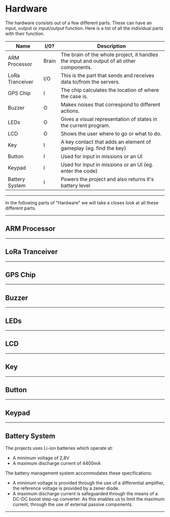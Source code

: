 # Hardware

The hardware consists out of a few different parts. These can have an input, output or input/output function. Here is a list of all the individual parts with their function.

|       Name       | I/0? |                  Description                  |
|------------------|------|-----------------------------------------------|  
| ARM Processor    |Brain| The brain of the whole project, it handles the input and output of all other components.|
| LoRa Tranceiver  | I/O  | This is the part that sends and receives data to/from the servers. |
| GPS Chip | I | The chip calculates the location of where the case is. |
| Buzzer| O | Makes noises that correspond to different actions. |
| LEDs | O | Gives a visual representation of states in the current program. |
| LCD  | O | Shows the user where to go or what to do. |
| Key | I | A key contact that adds an element of gameplay (eg. find the key) |
| Button | I | Used for input in missions or an UI |
| Keypad | I | Used for input in missions or an UI (eg. enter the code)|
|Battery System | I | Powers the project and also returns it's battery level |

***

In the following parts of "Hardware" we will take a closes look at all these different parts.
***

## ARM Processor

***

## LoRa Tranceiver

***

## GPS Chip

***

## Buzzer

***

## LEDs

***

## LCD

***

## Key

***

## Button

***

## Keypad

***
## Battery System

The projects uses Li-ion batteries which operate at:
* A minimum voltage of 2,8V
* A maximum discharge current of 4400mA
    
The battery management system accommodates these specifications:

* A minimum voltage is provided through the use of a differential             amplifier, the reference voltage is provided by a zener diode.
* A maximum discharge current is safeguarded through the means of a DC-DC boost step-up converter. As this enables us to limit the maximum current, through the use of external passive components.

***


